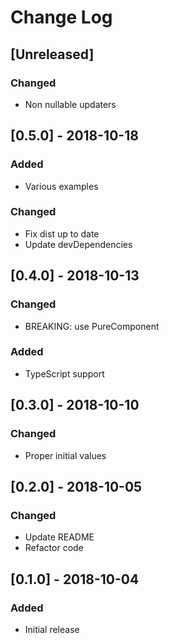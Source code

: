 # Change Log

## [Unreleased]
### Changed
- Non nullable updaters

## [0.5.0] - 2018-10-18
### Added
- Various examples
### Changed
- Fix dist up to date
- Update devDependencies

## [0.4.0] - 2018-10-13
### Changed
- BREAKING: use PureComponent
### Added
- TypeScript support

## [0.3.0] - 2018-10-10
### Changed
- Proper initial values

## [0.2.0] - 2018-10-05
### Changed
- Update README
- Refactor code

## [0.1.0] - 2018-10-04
### Added
- Initial release
